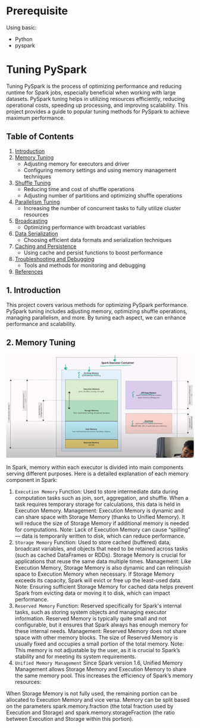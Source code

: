 # Prerequisite
Using basic:
-  Python
-  pyspark

# Tuning PySpark

Tuning PySpark is the process of optimizing performance and reducing runtime for Spark jobs, especially beneficial when working with large datasets. PySpark tuning helps in utilizing resources efficiently, reducing operational costs, speeding up processing, and improving scalability. This project provides a guide to popular tuning methods for PySpark to achieve maximum performance.

## Table of Contents

1. [Introduction](#introduction)
2. [Memory Tuning](#memory-tuning)
   - Adjusting memory for executors and driver
   - Configuring memory settings and using memory management techniques
3. [Shuffle Tuning](#shuffle-tuning)
   - Reducing time and cost of shuffle operations
   - Adjusting number of partitions and optimizing shuffle operations
4. [Parallelism Tuning](#parallelism-tuning)
   - Increasing the number of concurrent tasks to fully utilize cluster resources
5. [Broadcasting](#broadcasting)
   - Optimizing performance with broadcast variables
6. [Data Serialization](#data-serialization)
   - Choosing efficient data formats and serialization techniques
7. [Caching and Persistence](#caching-and-persistence)
   - Using cache and persist functions to boost performance
8. [Troubleshooting and Debugging](#troubleshooting-and-debugging)
   - Tools and methods for monitoring and debugging
9. [References](#references)

## 1. Introduction

This project covers various methods for optimizing PySpark performance. PySpark tuning includes adjusting memory, optimizing shuffle operations, managing parallelism, and more. By tuning each aspect, we can enhance performance and scalability.

## 2. Memory Tuning

![Codespace](image/Capture.PNG)

In Spark, memory within each executor is divided into main components serving different purposes. Here is a detailed explanation of each memory component in Spark:

1. `Execution Memory`
Function: Used to store intermediate data during computation tasks such as join, sort, aggregation, and shuffle. When a task requires temporary storage for calculations, this data is held in Execution Memory.
Management: Execution Memory is dynamic and can share space with Storage Memory (thanks to Unified Memory). It will reduce the size of Storage Memory if additional memory is needed for computations.
Note: Lack of Execution Memory can cause “spilling” — data is temporarily written to disk, which can reduce performance.
2. `Storage Memory`
Function: Used to store cached (buffered) data, broadcast variables, and objects that need to be retained across tasks (such as cached DataFrames or RDDs). Storage Memory is crucial for applications that reuse the same data multiple times.
Management: Like Execution Memory, Storage Memory is also dynamic and can relinquish space to Execution Memory when necessary. If Storage Memory exceeds its capacity, Spark will evict or free up the least-used data.
Note: Ensuring sufficient Storage Memory for cached data helps prevent Spark from evicting data or moving it to disk, which can impact performance.
3. `Reserved Memory`
Function: Reserved specifically for Spark's internal tasks, such as storing system objects and managing executor information. Reserved Memory is typically quite small and not configurable, but it ensures that Spark always has enough memory for these internal needs.
Management: Reserved Memory does not share space with other memory blocks. The size of Reserved Memory is usually fixed and occupies a small portion of the total memory.
Note: This memory is not adjustable by the user, as it is crucial to Spark’s stability and for meeting its system requirements.
4. `Unified Memory Management`
Since Spark version 1.6, Unified Memory Management allows Storage Memory and Execution Memory to share the same memory pool. This increases the efficiency of Spark’s memory resources:

When Storage Memory is not fully used, the remaining portion can be allocated to Execution Memory and vice versa.
Memory can be split based on the parameters spark.memory.fraction (the total fraction used by Execution and Storage) and spark.memory.storageFraction (the ratio between Execution and Storage within this portion).
